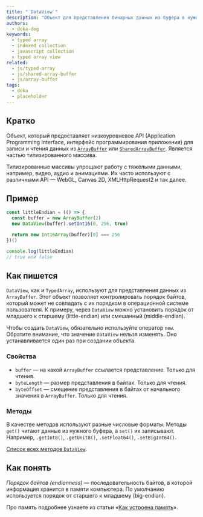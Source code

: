 ```yaml
---
title: "`DataView`"
description: "Объект для представления бинарных данных из буфера в нужном порядке байтов."
authors:
  - doka-dog
keywords:
  - typed array
  - indexed collection
  - javascript collection
  - typed array view
related:
  - js/typed-array
  - js/shared-array-buffer
  - js/array-buffer
tags:
  - doka
  - placeholder
---
```


## Кратко

Объект, который предоставляет низкоуровневое API (Application Programming Interface, интерфейс программирования приложения) для записи и чтения данных из [`ArrayBuffer`](/js/array-buffer/) или [`SharedArrayBuffer`](/js/shared-array-buffer/). Является частью типизированного массива.

Типизированные массивы упрощают работу с тяжёлыми данными, например, видео, аудио и анимациями. Их часто используют с различными API — WebGL, Canvas 2D, XMLHttpRequest2 и так далее.

## Пример

```js
const littleEndian = (() => {
  const buffer = new ArrayBuffer(2)
  new DataView(buffer).setInt16(0, 256, true)

  return new Int16Array(buffer)[0] === 256
})()

console.log(littleEndian)
// true или false
```

## Как пишется

`DataView`, как и `TypedArray`, используют для представления данных из `ArrayBuffer`. Этот объект позволяет контролировать порядок байтов, который может не совпадать с их порядком в операционной системе пользователя. К примеру, через `DataView` можно установить порядок от младшего к старшему (little-endian) или смешанный (middle-endian).

Чтобы создать `DataView`, обязательно используйте оператор `new`. Обратите внимание, что значение `DataView` нельзя изменять. Оно устанавливается один раз при создании объекта.

### Свойства

- `buffer` — на какой `ArrayBuffer` ссылается представление. Только для чтения.
- `byteLength` — размер представления в байтах. Только для чтения.
- `byteOffset` — смещение представления в байтах от начального значения в `ArrayBuffer`. Только для чтения.

### Методы

В качестве методов используют разные числовые форматы. Методы `get()` читают данные из нужного буфера, а `set()` их записывают. Например, `.getInt8()`, `.getUnit8()`, `.setFloat64()`, `.setBigInt64()`.

[Список всех методов `DataView`](https://tc39.es/ecma262/multipage/structured-data.html#sec-dataview.prototype.constructor).

## Как понять

_Порядок байтов (endianness)_ — последовательность байтов, в которой информация хранится в памяти компьютера. По умолчанию используется порядок от старшего к младшему (big-endian).

Про память подробнее узнаете из статьи «[Как устроена память](/tools/trivial-memory-model/)».
